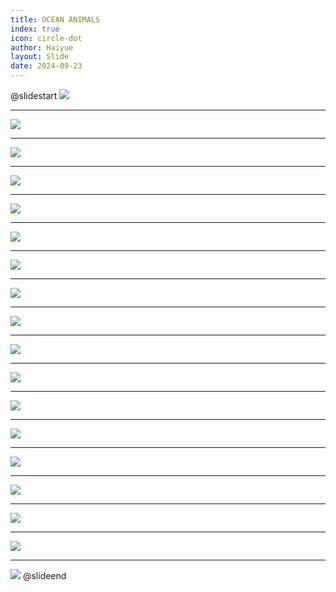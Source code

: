 ```yaml
---
title: OCEAN ANIMALS
index: true
icon: circle-dot
author: Haiyue
layout: Slide
date: 2024-09-23
---
```

 
@slidestart
![](/reading/english/Level-P/OCEAN%20ANIMALS/001.webp)

---

![](/reading/english/Level-P/OCEAN%20ANIMALS/002.webp)

---

![](/reading/english/Level-P/OCEAN%20ANIMALS/003.webp)

---

![](/reading/english/Level-P/OCEAN%20ANIMALS/004.webp)

---

![](/reading/english/Level-P/OCEAN%20ANIMALS/005.webp)

---

![](/reading/english/Level-P/OCEAN%20ANIMALS/006.webp)

---

![](/reading/english/Level-P/OCEAN%20ANIMALS/007.webp)

---

![](/reading/english/Level-P/OCEAN%20ANIMALS/008.webp)

---

![](/reading/english/Level-P/OCEAN%20ANIMALS/009.webp)

---

![](/reading/english/Level-P/OCEAN%20ANIMALS/010.webp)

---

![](/reading/english/Level-P/OCEAN%20ANIMALS/011.webp)

---

![](/reading/english/Level-P/OCEAN%20ANIMALS/012.webp)

---

![](/reading/english/Level-P/OCEAN%20ANIMALS/013.webp)

---

![](/reading/english/Level-P/OCEAN%20ANIMALS/014.webp)

---

![](/reading/english/Level-P/OCEAN%20ANIMALS/015.webp)

---

![](/reading/english/Level-P/OCEAN%20ANIMALS/016.webp)

---

![](/reading/english/Level-P/OCEAN%20ANIMALS/017.webp)

---

![](/reading/english/Level-P/OCEAN%20ANIMALS/018.webp)
@slideend